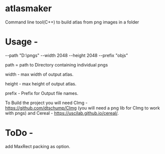 # atlasmaker
Command line tool(C++) to build atlas from png images in a folder

# Usage - 
--path  "D:\pngs" --width 2048 --height 2048  --prefix "objs"

path = path to Directory containing individual pngs

width - max width of output atlas.

height - max height of output atlas.

prefix - Prefix for Output file names.


To Build the project you will need CImg - https://github.com/dtschump/CImg (you will need a png lib for CImg to work with pngs) and Cereal - https://uscilab.github.io/cereal/.

# ToDo - 
add MaxRect packing as option.
